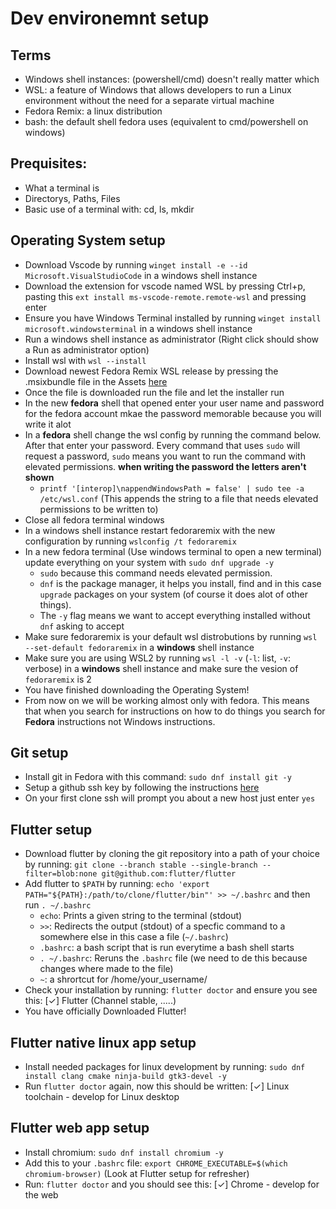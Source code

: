 # Dev environemnt setup

## Terms 
 - Windows shell instances: (powershell/cmd) doesn't really matter which
 - WSL: a feature of Windows that allows developers to run a Linux environment without the need for a separate virtual machine
 - Fedora Remix: a linux distribution
 - bash: the default shell fedora uses (equivalent to cmd/powershell on windows)

## Prequisites:
 - What a terminal is
 - Directorys, Paths, Files
 - Basic use of a terminal with: cd, ls, mkdir

## Operating System setup
 - Download Vscode by running `winget install -e --id Microsoft.VisualStudioCode` in a windows shell instance
 - Download the extension for vscode named WSL by pressing Ctrl+p, pasting this `ext install ms-vscode-remote.remote-wsl` and pressing enter
 - Ensure you have Windows Terminal installed by running `winget install microsoft.windowsterminal` in a windows shell instance
 - Run a windows shell instance as administrator (Right click should show a Run as administrator option) 
 - Install wsl with `wsl --install`
 - Download newest Fedora Remix WSL release by pressing the .msixbundle file in the Assets [here](https://github.com/WhitewaterFoundry/Fedora-Remix-for-WSL/releases)
 - Once the file is downloaded run the file and let the installer run
 - In the new **fedora** shell that opened enter your user name and password for the fedora account mkae the password memorable because you will write it alot
 - In a **fedora** shell change the wsl config by running the command below. After that enter your password. Every command that uses `sudo` will request a password, `sudo` means you want to run the command with elevated permissions. **when writing the password the letters aren't shown**
   - `printf '[interop]\nappendWindowsPath = false' | sudo tee -a /etc/wsl.conf` (This appends the string to a file that needs elevated permissions to be written to)
 - Close all fedora terminal windows 
 - In a windows shell instance restart fedoraremix with the new configuration by running `wslconfig /t fedoraremix`
 - In a new fedora terminal (Use windows terminal to open a new terminal) update everything on your system with `sudo dnf upgrade -y` 
   - `sudo` because this command needs elevated permission. 
   - `dnf` is the package manager, it helps you install, find and in this case `upgrade` packages on your system (of course it does alot of other things). 
   - The `-y` flag means we want to accept everything installed without `dnf` asking to accept
 - Make sure fedoraremix is your default wsl distrobutions by running `wsl --set-default fedoraremix` in a **windows** shell instance
 - Make sure you are using WSL2 by running `wsl -l -v` (`-l`: list, `-v`: verbose) in a **windows** shell instance and make sure the vesion of `fedoraremix` is 2
 - You have finished downloading the Operating System!
 - From now on we will be working almost only with fedora. This means that when you search for instructions on how to do things you search for **Fedora** instructions not Windows instructions.


## Git setup
 - Install git in Fedora with this command: `sudo dnf install git -y`
 - Setup a github ssh key by following the instructions [here](https://docs.github.com/en/authentication/connecting-to-github-with-ssh/generating-a-new-ssh-key-and-adding-it-to-the-ssh-agent)
 - On your first clone ssh will prompt you about a new host just enter `yes`

## Flutter setup
 - Download flutter by cloning the git repository into a path of your choice by running: `git clone --branch stable --single-branch --filter=blob:none git@github.com:flutter/flutter` 
 - Add flutter to `$PATH` by running: `echo 'export PATH="${PATH}:/path/to/clone/flutter/bin"' >> ~/.bashrc` and then run `. ~/.bashrc` 
    - `echo`: Prints a given string to the terminal (stdout)
    - `>>`: Redirects the output (stdout) of a specfic command to a somewhere else in this case a file (`~/.bashrc`)
    - `.bashrc`: a bash script that is run everytime a bash shell starts
    - `. ~/.bashrc`: Reruns the `.bashrc` file (we need to de this because changes where made to the file)
    - `~`: a shrortcut for /home/your_username/
 - Check your installation by running: `flutter doctor` and ensure you see this: [✓] Flutter (Channel stable, .....)
 - You have officially Downloaded Flutter!

## Flutter native linux app setup
 - Install needed packages for linux development by running: `sudo dnf install clang cmake ninja-build gtk3-devel -y`
 - Run `flutter doctor` again, now this should be written: [✓] Linux toolchain - develop for Linux desktop

## Flutter web app setup
 - Install chromium: `sudo dnf install chromium -y`
 - Add this to your `.bashrc` file: `export CHROME_EXECUTABLE=$(which chromium-browser)` (Look at Flutter setup for refresher)
 - Run: `flutter doctor` and you should see this: [✓] Chrome - develop for the web

